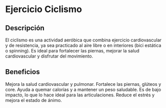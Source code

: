 # Ejercicio Ciclismo

## Descripción
El ciclismo es una actividad aeróbica que combina ejercicio cardiovascular y de resistencia, ya sea practicado al aire libre o en interiores (bici estática o spinning). Es ideal para fortalecer las piernas, mejorar la salud cardiovascular y disfrutar del movimiento.

## Beneficios
Mejora la salud cardiovascular y pulmonar.
Fortalece las piernas, glúteos y core.
Ayuda a quemar calorías y a mantener un peso saludable.
Es de bajo impacto, lo que lo hace ideal para las articulaciones.
Reduce el estrés y mejora el estado de ánimo.
